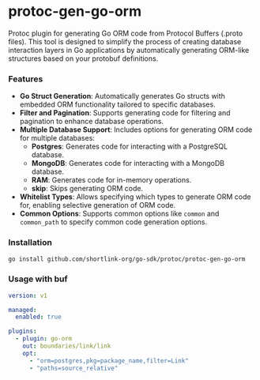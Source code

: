 # protoc-gen-go-orm

Protoc plugin for generating Go ORM code from Protocol Buffers (.proto files). 
This tool is designed to simplify the process of creating database interaction layers in Go applications 
by automatically generating ORM-like structures based on your protobuf definitions.

### Features

- **Go Struct Generation**: Automatically generates Go structs with embedded ORM functionality tailored to specific databases.
- **Filter and Pagination**: Supports generating code for filtering and pagination to enhance database operations.
- **Multiple Database Support**: Includes options for generating ORM code for multiple databases:
  - **Postgres**: Generates code for interacting with a PostgreSQL database.
  - **MongoDB**: Generates code for interacting with a MongoDB database.
  - **RAM**: Generates code for in-memory operations.
  - **skip**: Skips generating ORM code.
- **Whitelist Types**: Allows specifying which types to generate ORM code for, enabling selective generation of ORM code.
- **Common Options**: Supports common options like `common` and `common_path` to specify common code generation options.

### Installation

```bash
go install github.com/shortlink-org/go-sdk/protoc/protoc-gen-go-orm
```

### Usage with buf

```yaml
version: v1

managed:
  enabled: true

plugins:
  - plugin: go-orm
    out: boundaries/link/link
    opt:
      - "orm=postgres,pkg=package_name,filter=Link"
      - "paths=source_relative"
```
